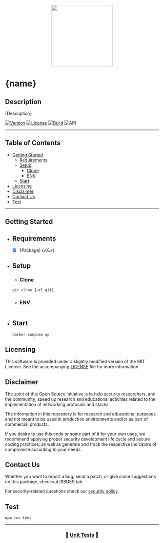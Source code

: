 <div id="header" align="center">
  <img src="https://media.giphy.com/media/hjZ3T2Eso1wJ8QWoCl/giphy.gif" width="200"/>
</div>

# {name}

## Description

{Description}

<!-- ![GitHub package.json version (branch)](https://img.shields.io/github/package-json/v/YourIbexCapra/configs/main?style=flat) -->

<!-- ![GitHub](https://img.shields.io/github/license/YourIbexCapra/configs?label=license) -->

[![Version](https://img.shields.io/badge/Version-1.0.0-blue)](./package.json)
[![License](https://img.shields.io/badge/license-MIT-green)](./LICENSE.md)
[![Build](https://github.com/YourIbexCapra/configs/actions/workflows/main.yml/badge.svg?branch=main)](https://github.com/YourIbexCapra/configs/actions/workflows/main.yml)
![API](https://img.shields.io/website?down_color=red&down_message=Down&label=API&style=flat&up_color=green&up_message=Live&url=https%3A%2F%2Fexample.com%2F)

---

## Table of Contents

- [Getting Started](#getting-started)
  - [Requirements](#requirements)
  - [Setup](#setup)
    - [Clone](#clone)
    - [ENV](#env)
  - [Start](#start)
- [Licensing](#licensing)
- [Disclaimer](#disclaimer)
- [Contact Us](#contact-us)
- [Test](#test)

---

## Getting Started

- ## Requirements

  - [x] {Package} {vX.x}

- ## Setup

  - ### Clone

  ```shell
  git clone {url_git}
  ```

  - ### ENV

  ```.env
  
  ```

- ## Start

  ```shell
  docker-compose up
  ```

## Licensing

This software is provided under a slightly modified version of
the MIT License. See the accompanying [LICENSE](./LICENSE.md) file for
more information.

## Disclaimer

The spirit of this Open Source initiative is to help security researchers,
and the community, speed up research and educational activities related to
the implementation of networking protocols and stacks.

The information in this repository is for research and educational purposes
and not meant to be used in production environments and/or as part
of commercial products.

If you desire to use this code or some part of it for your own uses, we
recommend applying proper security development life cycle and secure coding
practices, as well as generate and track the respective indicators of
compromise according to your needs.

## Contact Us

Whether you want to report a bug, send a patch, or give some suggestions
on this package, checkout ISSUES tab.

For security-related questions check our [security policy](./SECURITY.md).

## Test

```shell
npm run test
```

---

<div align="center">

### &#129514; [Unit Tests](docs/UNIT_TESTS.md) &#128221;

</div>
